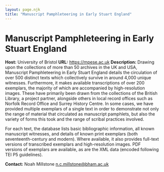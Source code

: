 ```yaml
---
layout: page.njk
title: "Manuscript Pamphleteering in Early Stuart England"
---
```

# Manuscript Pamphleteering in Early Stuart England



**Host:** University of Bristol
**URL:** <https://mpese.ac.uk>
**Description:**
Drawing upon the collections of more than 50 archives in the UK and USA, Manuscript
 Pamphleteering in Early Stuart England details the circulation of over 500 distinct
 texts which collectively survive in around 4,000 unique witnesses. Furthermore, it
 makes available transcriptions of over 200 exemplars, the majority of which are accompanied
 by high-resolution images. These have primarily been drawn from the collections of
 the British Library, a project partner, alongside others in local record offices such
 as Norfolk Record Office and Surrey History Centre. In some cases, we have provided
 multiple exemplars of a single text in order to demonstrate not only the range of
 material that circulated as manuscript pamphlets, but also the variety of forms this
 took and the range of scribal practices involved.

For each text, the database lists basic bibliographic information, all known manuscript
 witnesses, and details of known print exemplars (both seventeenth-century and modern).
 Where available, it also provides full-text versions of transcribed exemplars and
 high-resolution images. PDF versions of exemplars are available, as are the XML data
 (encoded following TEI P5 guidelines).

**Contact:**
Noah Millstone [n.c.millstone@bham.ac.uk](mailto:n.c.millstone@bham.ac.uk)

